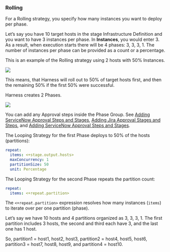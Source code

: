 ### Rolling

For a Rolling strategy, you specify how many instances you want to deploy per phase.

Let’s say you have 10 target hosts in the stage Infrastructure Definition and you want to have 3 instances per phase. In **Instances**, you would enter 3. As a result, when execution starts there will be 4 phases: 3, 3, 3, 1. The number of instances per phase can be provided as a count or a percentage.

This is an example of the Rolling strategy using 2 hosts with 50% Instances.

![](./static/ssh-ng-196.png)

This means, that Harness will roll out to 50% of target hosts first, and then the remaining 50% if the first 50% were successful.

Harness creates 2 Phases.

![](./static/ssh-ng-197.png)

You can add any Approval steps inside the Phase Group. See [Adding ServiceNow Approval Steps and Stages](../../cd-advanced/approvals/using-harness-approval-steps-in-cd-stages.md), [Adding Jira Approval Stages and Steps](../../../platform/9_Approvals/adding-jira-approval-stages.md), and [Adding ServiceNow Approval Steps and Stages](../../../platform/9_Approvals/service-now-approvals.md).

The Looping Strategy for the first Phase deploys to 50% of the hosts (partitions):

```yaml
repeat:  
  items: <+stage.output.hosts>  
  maxConcurrency: 1  
  partitionSize: 50  
  unit: Percentage
```

The Looping Strategy for the second Phase repeats the partition count:

```yaml
repeat:  
  items: <+repeat.partition>
```

The `<+repeat.partition>` expression resolves how many instances (`items`) to iterate over per one partition (phase).

Let’s say we have 10 hosts and 4 partitions organized as 3, 3, 3, 1. The first partition includes 3 hosts, the second and third each have 3, and the last one has 1 host.

So, partition1 = host1, host2, host3, partition2 = host4, host5, host6, partition3 = host7, host8, host9, and partition4 = host10.
